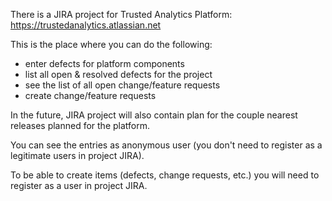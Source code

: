 There is a JIRA project for Trusted Analytics Platform: https://trustedanalytics.atlassian.net

This is the place where you can do the following:
* enter defects for platform components
* list all open & resolved defects for the project
* see the list of all open change/feature requests
* create change/feature requests

In the future, JIRA project will also contain plan for the couple nearest releases planned for the platform.

You can see the entries as anonymous user (you don't need to register as a legitimate users in project JIRA).

To be able to create items (defects, change requests, etc.) you will need to register as a user in project JIRA.

